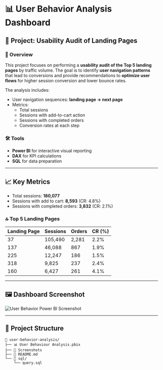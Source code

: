 # 📊 User Behavior Analysis Dashboard

## 📌 Project: Usability Audit of Landing Pages

### 🧾 Overview

This project focuses on performing a **usability audit of the Top 5 landing pages** by traffic volume. The goal is to identify **user navigation patterns** that lead to conversions and provide recommendations to **optimize user flows** for higher session conversion and lower bounce rates.

The analysis includes:
- User navigation sequences: **landing page → next page**
- Metrics:
  - Total sessions
  - Sessions with add-to-cart action
  - Sessions with completed orders
  - Conversion rates at each step

### 🛠️ Tools

- **Power BI** for interactive visual reporting  
- **DAX** for KPI calculations  
- **SQL** for data preparation  
---

## 📈 Key Metrics

- Total sessions: **180,077**
- Sessions with add to cart: **8,593** (CR: 4.8%)
- Sessions with completed orders: **3,832** (CR: 2.1%)

### 🔝 Top 5 Landing Pages

| Landing Page | Sessions | Orders | CR (%) |
|--------------|----------|--------|--------|
| 37           | 105,490  | 2,281  | 2.2%   |
| 137          | 46,088   | 867    | 1.9%   |
| 225          | 12,247   | 186    | 1.5%   |
| 318          | 9,825    | 237    | 2.4%   |
| 160          | 6,427    | 261    | 4.1%   |

---

## 🖼️ Dashboard Screenshot

![User Behavior Power BI Screenshot](изображение_2025-07-22_195958238.png)

---

## 📁 Project Structure

```
📂 user-behavior-analysis/
├── 📊 User Behaviour Analysis.pbix
├── 📸 Screenshots
├── 📑 README.md
└── 📁 sql/
    └── query.sql
```
